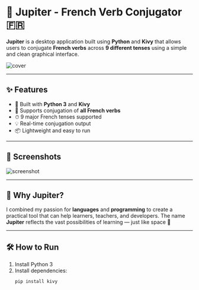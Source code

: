 # 🌌 Jupiter - French Verb Conjugator 🇫🇷

**Jupiter** is a desktop application built using **Python** and **Kivy** that allows users to conjugate **French verbs** across **9 different tenses** using a simple and clean graphical interface.

![cover](./cover.png)

---

## ✨ Features

- 🐍 Built with **Python 3** and **Kivy**
- 🔁 Supports conjugation of **all French verbs**
- ⏱ 9 major French tenses supported
- 💡 Real-time conjugation output
- 📦 Lightweight and easy to run

---

## 📸 Screenshots

![screenshot](./screenshot.png)

---

## 🚀 Why Jupiter?

I combined my passion for **languages** and **programming** to create a practical tool that can help learners, teachers, and developers. The name **Jupiter** reflects the vast possibilities of learning — just like space 🚀

---

## 🛠 How to Run

1. Install Python 3
2. Install dependencies:
   ```bash
   pip install kivy
